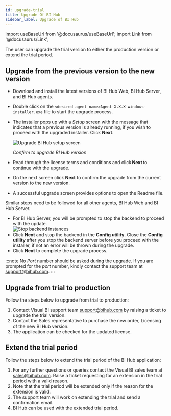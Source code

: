 ```yaml
---
id: upgrade-trial
title: Upgrade Of BI Hub
sidebar_label: Upgrade of BI Hub
---
```


import useBaseUrl from '@docusaurus/useBaseUrl';
import Link from '@docusaurus/Link';

The user can upgrade the trial version to either the production version or extend the trial period.

## Upgrade from the previous version to the new version

* <Link to={useBaseUrl('docs/installation-guide/download-bihub')}>Download</Link> and install the latest versions of BI Hub Web, BI Hub Server, and BI Hub agents.
* Double click on the `<desired agent name>Agent-X.X.X-windows-installer.exe` file to start the upgrade process.
* The installer pops up with a *Setup* screen with the message that indicates that a previous version is already running, if you wish to proceed with the upgraded installer. Click **Next**.
   <div>
     <Zoom>
       <img alt="Upgrade BI Hub setup screen" src={useBaseUrl('/doc-images/installation-guide/upgrade-confirm.png')}/>
     </Zoom>
   </div>

   *Confirm to upgrade BI Hub version*
* Read through the license terms and conditions and click **Next** to continue with the upgrade.
* On the next screen click **Next** to confirm the upgrade from the current version to the new version.
* A successful upgrade screen provides options to open the Readme file.

Similar steps need to be followed for all other agents, BI Hub Web and BI Hub Server.

* For BI Hub Server, you will be prompted to stop the backend to proceed with the update.
   <div>
     <Zoom>
       <img alt="Stop backend instances" src={useBaseUrl('/doc-images/installation-guide/stop-backend-instance.png')}/>
     </Zoom>
   </div>
* Click **Next** and stop the backend in the **Config utility**. 
  Close the **Config utility** after you stop the backend server before you proceed with the installer, if not an error will be thrown during the upgrade.
* Click **Next** to complete the upgrade process.

:::note
No *Port* number should be asked during the upgrade. If you are prompted for the *port* number, kindly contact the support team at support@bihub.com.
:::

## Upgrade from trial to production

Follow the steps below to upgrade from trial to production:
1. Contact Visual BI support team support@bihub.com by raising a ticket to upgrade the trial version.
1. Contact the Sales representative to purchase the new order, Licensing of the new BI Hub version.
1. The application can be checked for the updated license.

## Extend the trial period

Follow the steps below to extend the trial period of the BI Hub application:

1. For any further questions or queries contact the Visual BI sales team at sales@bihub.com. Raise a ticket requesting for an extension in the trial period with a valid reason.
1. Note that the trial period will be extended only if the reason for the extension is valid.
1. The support team will work on extending the trial and send a confirmation email.
1. BI Hub can be used with the extended trial period.